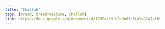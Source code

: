 ```yaml
---
title: "Challah"
tags: [bread, bread-machine, challah]
link: https://docs.google.com/document/d/1ZMFviJH_L2ndu67c5LAYvGCaIvtR9hHHY3XBzMSKW-I/edit?usp=sharing
---
```


